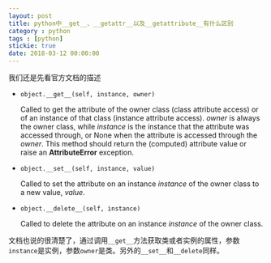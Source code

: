 ```yaml
---
layout: post
title: python中__get__、__getattr__以及__getattribute__有什么区别
category : python
tags : [python]
stickie: true
date: 2018-03-12 00:00:00
---
```


我们还是先看官方文档的描述

- `object.__get__(self, instance, owner)`

  Called to get the attribute of the owner class (class attribute access) or of an instance of that class (instance attribute access). *owner* is always the owner class, while *instance* is the instance that the attribute was accessed through, or None when the attribute is accessed through the *owner*. This method should return the (computed) attribute value or raise an **AttributeError** exception.

- `object.__set__(self, instance, value)`

  Called to set the attribute on an instance *instance* of the owner class to a new value, *value*.

- `object.__delete__(self, instance)`

  Called to delete the attribute on an instance *instance* of the owner class.

文档也说的很清楚了，通过调用`__get__`方法获取类或者实例的属性，参数`instance`是实例，参数`owner`是类。另外的`__set__`和`__delete`同样。

